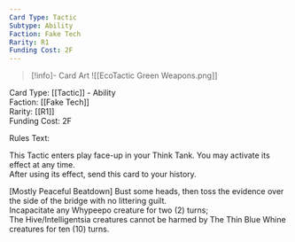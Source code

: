 ```yaml
---
Card Type: Tactic
Subtype: Ability
Faction: Fake Tech
Rarity: R1
Funding Cost: 2F
---
```

> [!info]- Card Art
> ![[EcoTactic Green Weapons.png]]

Card Type: [[Tactic]] - Ability  
Faction: [[Fake Tech]]  
Rarity: [[R1]]  
Funding Cost: 2F  

Rules Text:  

This Tactic enters play face-up in your Think Tank. You may activate its effect at any time.  
After using its effect, send this card to your history.  

[Mostly Peaceful Beatdown] Bust some heads, then toss the evidence over the side of the bridge with no littering guilt.  
Incapacitate any Whypeepo creature for two (2) turns;  
The Hive/Intelligentsia creatures cannot be harmed by The Thin Blue Whine creatures for ten (10) turns.  